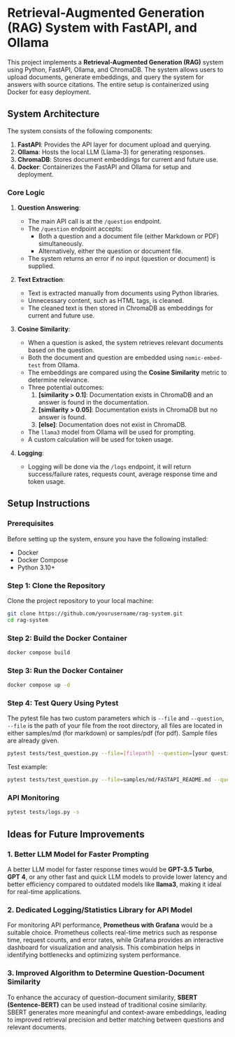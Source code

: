 
# Retrieval-Augmented Generation (RAG) System with FastAPI, and Ollama

This project implements a **Retrieval-Augmented Generation (RAG)** system using Python, FastAPI, Ollama, and ChromaDB. The system allows users to upload documents, generate embeddings, and query the system for answers with source citations. The entire setup is containerized using Docker for easy deployment.

## System Architecture

The system consists of the following components:

1. **FastAPI**: Provides the API layer for document upload and querying.
2. **Ollama**: Hosts the local LLM (Llama-3) for generating responses.
3. **ChromaDB**: Stores document embeddings for current and future use.
4. **Docker**: Containerizes the FastAPI and Ollama for setup and deployment.

### Core Logic

1. **Question Answering**:
    - The main API call is at the `/question` endpoint.
    - The `/question` endpoint accepts:
      - Both a question and a document file (either Markdown or PDF) simultaneously.
      - Alternatively, either the question or document file.
    - The system returns an error if no input (question or document) is supplied.

2. **Text Extraction**:
    - Text is extracted manually from documents using Python libraries.
    - Unnecessary content, such as HTML tags, is cleaned.
    - The cleaned text is then stored in ChromaDB as embeddings for current and future use.

3. **Cosine Similarity**:
    - When a question is asked, the system retrieves relevant documents based on the question.
    - Both the document and question are embedded using `nomic-embed-test` from Ollama.
    - The embeddings are compared using the **Cosine Similarity** metric to determine relevance.
    - Three potential outcomes:
      1. **[similarity > 0.1]**: Documentation exists in ChromaDB and an answer is found in the documentation.
      2. **[similarity > 0.05]**: Documentation exists in ChromaDB but no answer is found.
      3. **[else]**: Documentation does not exist in ChromaDB.
    - The `llama3` model from Ollama will be used for prompting.
    - A custom calculation will be used for token usage.

4. **Logging**:
    - Logging will be done via the `/logs` endpoint, it will return success/failure rates, requests       count, average response time and token usage.

## Setup Instructions

### Prerequisites

Before setting up the system, ensure you have the following installed:

- Docker
- Docker Compose
- Python 3.10+

### Step 1: Clone the Repository

Clone the project repository to your local machine:

```bash
git clone https://github.com/yourusername/rag-system.git
cd rag-system
```

### Step 2: Build the Docker Container
```bash
docker compose build
```

### Step 3: Run the Docker Container
```bash
docker compose up -d
```

### Step 4: Test Query Using Pytest
The pytest file has two custom parameters which is `--file` and `--question`, `--file` is the path of your file from the root directory, all files are located in either samples/md (for markdown) or samples/pdf (for pdf). Sample files are already given.
```bash
pytest tests/test_question.py --file=[filepath] --question=[your question] -s
```
Test example:
```bash
pytest tests/test_question.py --file=samples/md/FASTAPI_README.md --question="What is FastAPI" -s
```
### API Monitoring
```bash
pytest tests/logs.py -s
```
## Ideas for Future Improvements

### **1. Better LLM Model for Faster Prompting**  
A better LLM model for faster response times would be **GPT-3.5 Turbo**, **GPT 4**, or any other fast and quick LLM models to provide lower latency and better efficiency compared to outdated models like **llama3**, making it ideal for real-time applications.  

### **2. Dedicated Logging/Statistics Library for API Model**  
For monitoring API performance, **Prometheus with Grafana** would be a suitable choice. Prometheus collects real-time metrics such as response time, request counts, and error rates, while Grafana provides an interactive dashboard for visualization and analysis. This combination helps in identifying bottlenecks and optimizing system performance.  

### **3. Improved Algorithm to Determine Question-Document Similarity**  
To enhance the accuracy of question-document similarity, **SBERT (Sentence-BERT)** can be used instead of traditional cosine similarity. SBERT generates more meaningful and context-aware embeddings, leading to improved retrieval precision and better matching between questions and relevant documents.

